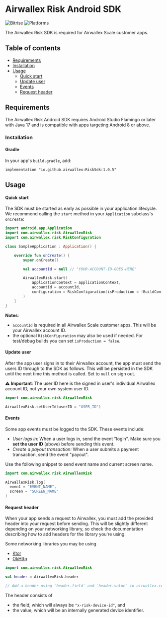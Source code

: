 # Airwallex Risk Android SDK

![Bitrise](https://app.bitrise.io/app/311ac459dba8618d/status.svg?token=PdOUUoDjBwL_Z5NEKGiMmQ&branch=main)
![Platforms](https://img.shields.io/badge/platforms-Android-333333.svg)

The Airwallex Risk SDK is required for Airwallex Scale customer apps.

## Table of contents

<!--ts-->
  * [Requirements](#requirements)
  * [Installation](#installation)
  * [Usage](#usage)
    * [Quick start](#quick-start)
    * [Update user](#update-user) 
    * [Events](#events)
    * [Request header](#request-header)

<!--te-->

## Requirements

The Airwallex Risk Android SDK requires Android Studio Flamingo or later with Java 17 and is compatible with apps targeting Android 8 or above.

### Installation

#### Gradle

In your app's `build.gradle`, add:

```
implementation "io.github.airwallex:RiskSdk:1.0.5"
```

## Usage

#### Quick start

The SDK must be started as early as possible in your application lifecycle. We recommend calling the `start` method in your `Application` subclass's `onCreate`:

```kotlin
import android.app.Application
import com.airwallex.risk.AirwallexRisk
import com.airwallex.risk.RiskConfiguration

class SampleApplication : Application() {

    override fun onCreate() {
        super.onCreate()

        val accountId = null // "YOUR-ACCOUNT-ID-GOES-HERE"

        AirwallexRisk.start(
            applicationContext = applicationContext,
            accountId = accountId,
            configuration = RiskConfiguration(isProduction = !BuildConfig.DEBUG)
        )
    }
}
```

**Notes**: 
- `accountId` is required in all Airwallex Scale customer apps. This will be your Airwallex account ID.
- the optional `RiskConfiguration` may also be used if needed. For test/debug builds you can set `isProduction = false`.

#### Update user

After the app user signs in to their Airwallex account, the app must send the users ID through to the SDK as follows. This will be persisted in the SDK until the next time this method is called. Set to `null` on sign out.

:warning: **Important**: The user ID here is the signed in user's individual Airwallex account ID, not your own system user ID.

```kotlin
import com.airwallex.risk.AirwallexRisk

AirwallexRisk.setUserId(userID = "USER_ID")
```
  
#### Events

Some app events must be logged to the SDK. These events include:
- _User logs in:_ When a user logs in, send the event "login". Make sure you **set the user ID** (above) before sending this event.
- _Create a payout transaction:_ When a user submits a payment transaction, send the event "payout".

Use the following snippet to send event name and current screen name.

```kotlin
import com.airwallex.risk.AirwallexRisk

AirwallexRisk.log(
  event = "EVENT_NAME",
  screen = "SCREEN_NAME"
)
```

#### Request header

When your app sends a request to Airwallex, you must add the provided header into your request before sending. This will be slightly different depending on your networking library, so check the documentation describing how to add headers for the library you're using.

Some networking libraries you may be using 
- [Ktor](https://ktor.io/docs/request.html#parameters)
- [OkHttp](https://square.github.io/okhttp/4.x/okhttp/okhttp3/-request/-builder/add-header)

```kotlin
import com.airwallex.risk.AirwallexRisk

val header = AirwallexRisk.header

// Add a header using `header.field` and `header.value` to airwallex.com network requests
```

The header consists of
- the field, which will always be `"x-risk-device-id"`, and
- the value, which will be an internally generated device identifier.
